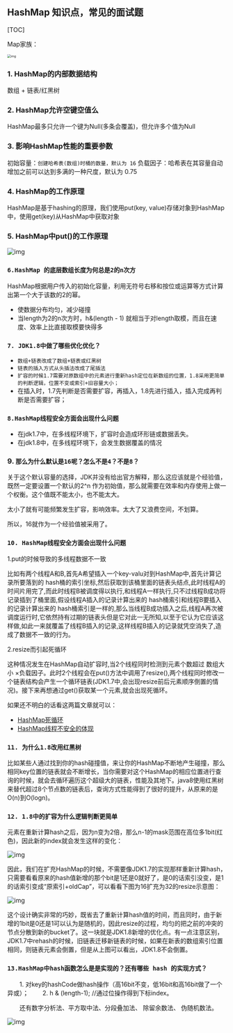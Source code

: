 ## HashMap 知识点，常见的面试题

[TOC]

Map家族：

<img src="https://gitee.com/dongzhonghua/zhonghua/raw/master/img/blog/map%E5%AE%B6%E6%97%8F.png" alt="img" style="zoom:50%;" />

### 1. HashMap的内部数据结构

数组 + 链表/红黑树

### 2. HashMap允许空键空值么

HashMap最多只允许一个键为Null(多条会覆盖)，但允许多个值为Null

### 3. 影响HashMap性能的重要参数

初始容量：`创建哈希表(数组)时桶的数量，默认为 16`
负载因子：哈希表在其容量自动增加之前可以达到多满的一种尺度，默认为 0.75

### 4. HashMap的工作原理

HashMap是基于hashing的原理，我们使用put(key, value)存储对象到HashMap中，使用get(key)从HashMap中获取对象

### 5. HashMap中put()的工作原理

![img](https://gitee.com/dongzhonghua/zhonghua/raw/master/img/blog/hashmap%E7%9A%84put%E5%8E%9F%E7%90%86%E5%9B%BE.png)

### `6.HashMap 的底层数组长度为何总是2的n次方`

HashMap根据用户传入的初始化容量，利用无符号右移和按位或运算等方式计算出第一个大于该数的2的幂。

- 使数据分布均匀，减少碰撞
- 当length为2的n次方时，h&(length - 1) 就相当于对length取模，而且在速度、效率上比直接取模要快得多

### `7. JDK1.8中做了哪些优化优化？`

- `数组+链表改成了数组+链表或红黑树`
- `链表的插入方式从头插法改成了尾插法`
- `扩容的时候1.7需要对原数组中的元素进行重新hash定位在新数组的位置，1.8采用更简单的判断逻辑，位置不变或索引+旧容量大小；`
- 在插入时，1.7先判断是否需要扩容，再插入，1.8先进行插入，插入完成再判断是否需要扩容；

### `8.HashMap线程安全方面会出现什么问题`

- 在jdk1.7中，在多线程环境下，扩容时会造成环形链或数据丢失。
- 在jdk1.8中，在多线程环境下，会发生数据覆盖的情况

### 9. `那么为什么默认是16呢？怎么不是4？不是8？`

关于这个默认容量的选择，JDK并没有给出官方解释，那么这应该就是个经验值，既然一定要设置一个默认的2^n 作为初始值，那么就需要在效率和内存使用上做一个权衡。这个值既不能太小，也不能太大。

太小了就有可能频繁发生扩容，影响效率。太大了又浪费空间，不划算。

所以，16就作为一个经验值被采用了。

### `10. HashMap线程安全方面会出现什么问题`

1.put的时候导致的多线程数据不一致

比如有两个线程A和B,首先A希望插入一个key-valu对到HashMap中,首先计算记录所要落到的 hash桶的索引坐标,然后获取到该桶里面的链表头结点,此时线程A的时间片用完了,而此时线程B被调度得以执行,和线程A一样执行,只不过线程B成功将记录插到了桶里面,假设线程A插入的记录计算出来的 hash桶索引和线程B要插入的记录计算出来的 hash桶索引是一样的,那么当线程B成功插入之后,线程A再次被调度运行时,它依然持有过期的链表头但是它对此一无所知,以至于它认为它应该这样做,如此一来就覆盖了线程B插入的记录,这样线程B插入的记录就凭空消失了,造成了数据不一致的行为。

2.resize而引起死循环

这种情况发生在HashMap自动扩容时,当2个线程同时检测到元素个数超过 数组大小 ×负载因子。此时2个线程会在put()方法中调用了resize(),两个线程同时修改一个链表结构会产生一个循环链表(JDK1.7中,会出现resize前后元素顺序倒置的情况)。接下来再想通过get()获取某一个元素,就会出现死循环。

如果还不明白的话看这两篇文章就可以：

- [HashMap死循环](https://blog.csdn.net/qq_37141773/article/details/85112743)
- [HashMap线程不安全的体现](https://www.cnblogs.com/developer_chan/p/10450908.html)

### `11. 为什么1.8改用红黑树`

比如某些人通过找到你的hash碰撞值，来让你的HashMap不断地产生碰撞，那么相同key位置的链表就会不断增长，当你需要对这个HashMap的相应位置进行查询的时候，就会去循环遍历这个超级大的链表，性能及其地下。java8使用红黑树来替代超过8个节点数的链表后，查询方式性能得到了很好的提升，从原来的是O(n)到O(logn)。

### `12. 1.8中的扩容为什么逻辑判断更简单`

元素在重新计算hash之后，因为n变为2倍，那么n-1的mask范围在高位多1bit(红色)，因此新的index就会发生这样的变化：

![img](https://gitee.com/dongzhonghua/zhonghua/raw/master/img/blog/hashmap%E7%9A%84resize%E5%8E%9F%E7%90%86.png)

因此，我们在扩充HashMap的时候，不需要像JDK1.7的实现那样重新计算hash，只需要看看原来的hash值新增的那个bit是1还是0就好了，是0的话索引没变，是1的话索引变成“原索引+oldCap”，可以看看下图为16扩充为32的resize示意图：

![img](https://gitee.com/dongzhonghua/zhonghua/raw/master/img/blog/hashmap%E7%9A%84resize%E8%BF%87%E7%A8%8B.png)

这个设计确实非常的巧妙，既省去了重新计算hash值的时间，而且同时，由于新增的1bit是0还是1可以认为是随机的，因此resize的过程，均匀的把之前的冲突的节点分散到新的bucket了。这一块就是JDK1.8新增的优化点。有一点注意区别，JDK1.7中rehash的时候，旧链表迁移新链表的时候，如果在新表的数组索引位置相同，则链表元素会倒置，但是从上图可以看出，JDK1.8不会倒置。

### `13.HashMap中hash函数怎么是是实现的？还有哪些 hash 的实现方式？`

　　1. 对key的hashCode做hash操作（高16bit不变，低16bit和高16bit做了一个异或）；
　　2. h & (length-1); //通过位操作得到下标index。

　　还有数字分析法、平方取中法、分段叠加法、 除留余数法、 伪随机数法。


![img](https://gitee.com/dongzhonghua/zhonghua/raw/master/img/blog/hashmap%E9%9D%A2%E8%AF%95%E9%A2%98%E5%9B%BE%E7%89%87.png)